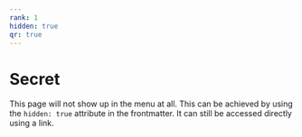 ```yaml
---
rank: 1
hidden: true
qr: true
---
```


# Secret

This page will not show up in the menu at all. This can be achieved by using the `hidden: true` attribute in the frontmatter. It can still be accessed directly using a link.
